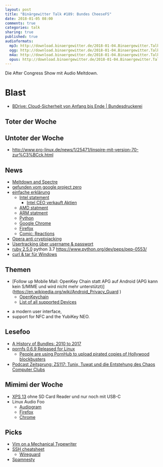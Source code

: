 ```yaml
---
layout: post
title: "Binärgewitter Talk #189: Bundes CheeseFS"
date: 2018-01-05 08:00
comments: true
categories: talk
sharing: true
published: true
audioformats:
  mp3: http://download.binaergewitter.de/2018-01-04.Binaergewitter.Talk.189.mp3
  ogg: http://download.binaergewitter.de/2018-01-04.Binaergewitter.Talk.189.ogg
  m4a: http://download.binaergewitter.de/2018-01-04.Binaergewitter.Talk.189.m4a
  opus: http://download.binaergewitter.de/2018-01-04.Binaergewitter.Talk.189.opus
---
```

Die After Congress Show mit Audio Meltdown. 

# Blast
* [BDrive: Cloud-Sicherheit von Anfang bis Ende | Bundesdruckerei]( 
https://www.bundesdruckerei.de/de/Newsroom/Pressemitteilungen/Cloud-Sicherheit-von-Anfang-bis-Ende )

## Toter der Woche

## Untoter der Woche
- http://www.pro-linux.de/news/1/25471/linspire-mit-version-70-zur%C3%BCck.html

## News

- [Meltdown and Spectre]( https://meltdownattack.com/ )
- [gefunden vom google project zero]( https://googleprojectzero.blogspot.ch/2018/01/reading-privileged-memory-with-side.html )
- [einfache erklärung]( https://danielmiessler.com/blog/simple-explanation-difference-meltdown-spectre/ )
  * [Intel statement]( https://security-center.intel.com/advisory.aspx?intelid=INTEL-SA-00088&languageid=en-fr )
    - [Intel CEO verkauft Aktien]( https://www.fool.com/investing/2017/12/19/intels-ceo-just-sold-a-lot-of-stock.aspx )
  * [AMD statment]( https://www.amd.com/en/corporate/speculative-execution )
  * [ARM statment]( https://developer.arm.com/support/security-update )
  * [Python]( http://pythonsweetness.tumblr.com/post/169166980422/the-mysterious-case-of-the-linux-page-table )
  * [Google Chrome]( https://www.chromium.org/Home/chromium-security/ssca )
  * [Firefox]( https://blog.mozilla.org/security/2018/01/03/mitigations-landing-new-class-timing-attack/ )
  * [Comic: Reactions]( http://www.commitstrip.com/en/2018/01/04/reactions-to-meltdown-and-spectre-exploits/? )
- [Opera anti cryptojacking]( https://boingboing.net/2018/01/01/opera-browser-now-includes-cry.html )
- [Usertracking über username & passwort]( https://www.theverge.com/2017/12/30/16829804/browser-password-manager-adthink-princeton-research )
- [ruby 2.5.0]( https://www.ruby-lang.org/de/news/2017/12/25/ruby-2-5-0-released/ )
python 3.7
https://www.python.org/dev/peps/pep-0553/
- [curl & tar für Windows]( https://blogs.technet.microsoft.com/virtualization/2017/12/19/tar-and-curl-come-to-windows/ )

## Themen

- [Follow up Mobile Mail: OpenKey Chain statt APG auf Android (APG kann kein S/MIME und wird nicht mehr unterstützt)] 
(https://en.wikipedia.org/wiki/Android_Privacy_Guard )
  * [OpenKeychain]( https://www.openkeychain.org/faq/#nfc-security-tokens )
  * [List of all supported Devices]( https://github.com/open-keychain/open-keychain/wiki/Security-Tokens )
 * a modern user interface,
 * support for NFC and the YubiKey NEO.

## Lesefoo
- [A History of Bundles: 2010 to 2017]( http://andre.arko.net/2017/11/16/a-history-of-bundles/ )
- [pornfs 0.6.9 Released for Linux]( https://www.sudosatirical.com/articles/pornfs-released-for-linux/ )
  * [People are using PornHub to upload pirated copies of Hollywood blockbusters]( 
http://www.news.com.au/technology/online/piracy/people-are-using-pornhub-to-upload-pirated-copies-of-hollywood-blockbusters/news-story/3bf376ae44b93c70cf841a900985d092 
)
- [Podcast Zeitsprung: ZS117: Tunix, Tuwat und die Entstehung des Chaos Computer Clubs]( https://www.zeitsprung.fm/podcast/zs117/ )

## Mimimi der Woche
- [XPS 13]( https://www.heise.de/newsticker/meldung/Dell-XPS-13-Neuauflage-mit-weissem-Fasergeflecht-3932403.html ) ohne SD Card Reader und nur noch mit USB-C
- Linux Audio Foo
  * [Audiogram]( https://github.com/nypublicradio/audiogram )
  * [Firefox]( https://addons.mozilla.org/en-US/firefox/addon/tab-garbage-collector/ )
  * [Chrome]( https://chrome.google.com/webstore/detail/tab-garbage-collector/pnhaaefbdpppebmmlikhfgpdjggdklln?hl=en )

## Picks
- [Vim on a Mechanical Typewriter]( http://blog.qqrs.us/blog/2013/05/03/vim-on-a-mechanical-typewriter/ )
- [SSH cheatsheet]( https://bitrot.sh/cheatsheet/13-12-2017-ssh-cheatsheet/ )
  * [Wireguard]( https://www.wireguard.com/ )
- [Spamnesty]( https://spa.mnesty.com/ )


